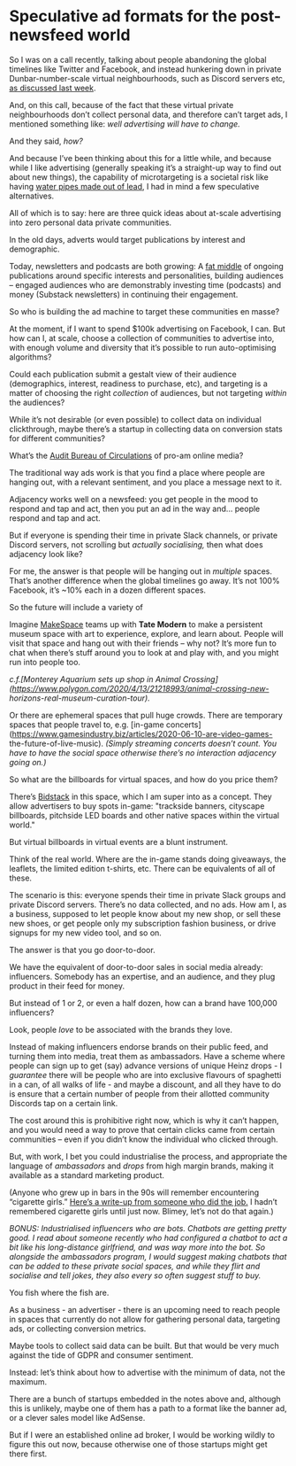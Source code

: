 # Speculative ad formats for the post-newsfeed world

So I was on a call recently, talking about people abandoning the global
timelines like Twitter and Facebook, and instead hunkering down in private
Dunbar-number-scale virtual neighbourhoods, such as Discord servers etc, [as
discussed last week](/home/2021/01/07/dunbar_spaces).

And, on this call, because of the fact that these virtual private
neighbourhoods don’t collect personal data, and therefore can’t target ads, I
mentioned something like: _well advertising will have to change._

And they said, _how?_

And because I’ve been thinking about this for a little while, and because
while I like advertising (generally speaking it’s a straight-up way to find
out about new things), the capability of microtargeting is a societal risk
like having [water pipes made out of
lead](https://en.wikipedia.org/wiki/Lead%E2%80%93crime_hypothesis), I had in
mind a few speculative alternatives.

All of which is to say: here are three quick ideas about at-scale advertising
into zero personal data private communities.

In the old days, adverts would target publications by interest and
demographic.

Today, newsletters and podcasts are both growing: A [fat
middle](/home/2013/05/09/orbits_and_hardware) of ongoing publications around
specific interests and personalities, building audiences – engaged audiences
who are demonstrably investing time (podcasts) and money (Substack
newsletters) in continuing their engagement.

So who is building the ad machine to target these communities en masse?

At the moment, if I want to spend $100k advertising on Facebook, I can. But
how can I, at scale, choose a collection of communities to advertise into,
with enough volume and diversity that it’s possible to run auto-optimising
algorithms?

Could each publication submit a gestalt view of their audience (demographics,
interest, readiness to purchase, etc), and targeting is a matter of choosing
the right _collection_ of audiences, but not targeting _within_ the audiences?

While it’s not desirable (or even possible) to collect data on individual
clickthrough, maybe there’s a startup in collecting data on conversion stats
for different communities?

What’s the [Audit Bureau of
Circulations](<https://en.wikipedia.org/wiki/Audit_Bureau_of_Circulations_(UK)>)
of pro-am online media?

The traditional way ads work is that you find a place where people are hanging
out, with a relevant sentiment, and you place a message next to it.

Adjacency works well on a newsfeed: you get people in the mood to respond and
tap and act, then you put an ad in the way and… people respond and tap and
act.

But if everyone is spending their time in private Slack channels, or private
Discord servers, not scrolling but _actually socialising,_ then what does
adjacency look like?

For me, the answer is that people will be hanging out in _multiple_ spaces.
That’s another difference when the global timelines go away. It’s not 100%
Facebook, it’s ~10% each in a dozen different spaces.

So the future will include a variety of

Imagine [MakeSpace](https://makespace.fun) teams up with **Tate Modern** to
make a persistent museum space with art to experience, explore, and learn
about. People will visit that space and hang out with their friends – why not?
It’s more fun to chat when there’s stuff around you to look at and play with,
and you might run into people too.

_c.f.[Monterey Aquarium sets up shop in Animal
Crossing](https://www.polygon.com/2020/4/13/21218993/animal-crossing-new-
horizons-real-museum-curation-tour)._

Or there are ephemeral spaces that pull huge crowds. There are temporary
spaces that people travel to, e.g. [in-game
concerts](https://www.gamesindustry.biz/articles/2020-06-10-are-video-games-
the-future-of-live-music). _(Simply streaming concerts doesn’t count. You have
to have the social space otherwise there’s no interaction adjacency going
on.)_

So what are the billboards for virtual spaces, and how do you price them?

There’s [Bidstack](https://www.bidstack.com) in this space, which I am super
into as a concept. They allow advertisers to buy spots in-game: "trackside
banners, cityscape billboards, pitchside LED boards and other native spaces
within the virtual world."

But virtual billboards in virtual events are a blunt instrument.

Think of the real world. Where are the in-game stands doing giveaways, the
leaflets, the limited edition t-shirts, etc. There can be equivalents of all
of these.

The scenario is this: everyone spends their time in private Slack groups and
private Discord servers. There’s no data collected, and no ads. How am I, as a
business, supposed to let people know about my new shop, or sell these new
shoes, or get people only my subscription fashion business, or drive signups
for my new video tool, and so on.

The answer is that you go door-to-door.

We have the equivalent of door-to-door sales in social media already:
influencers. Somebody has an expertise, and an audience, and they plug product
in their feed for money.

But instead of 1 or 2, or even a half dozen, how can a brand have 100,000
influencers?

Look, people _love_ to be associated with the brands they love.

Instead of making influencers endorse brands on their public feed, and turning
them into media, treat them as ambassadors. Have a scheme where people can
sign up to get (say) advance versions of unique Heinz drops - I _guarantee_
there will be people who are into exclusive flavours of spaghetti in a can, of
all walks of life - and maybe a discount, and all they have to do is ensure
that a certain number of people from their allotted community Discords tap on
a certain link.

The cost around this is prohibitive right now, which is why it can’t happen,
and you would need a way to prove that certain clicks came from certain
communities – even if you didn’t know the individual who clicked through.

But, with work, I bet you could industrialise the process, and appropriate the
language of _ambassadors_ and _drops_ from high margin brands, making it
available as a standard marketing product.

(Anyone who grew up in bars in the 90s will remember encountering “cigarette
girls.” [Here’s a write-up from someone who did the
job.](https://blogs.bmj.com/tc/2013/08/26/i-was-a-late-90s-cigarette-girl/) I
hadn’t remembered cigarette girls until just now. Blimey, let’s not do that
again.)

_BONUS: Industrialised influencers who are bots. Chatbots are getting pretty
good. I read about someone recently who had configured a chatbot to act a bit
like his long-distance girlfriend, and was way more into the bot. So alongside
the ambassadors program, I would suggest making chatbots that can be added to
these private social spaces, and while they flirt and socialise and tell
jokes, they also every so often suggest stuff to buy._

You fish where the fish are.

As a business - an advertiser - there is an upcoming need to reach people in
spaces that currently do not allow for gathering personal data, targeting ads,
or collecting conversion metrics.

Maybe tools to collect said data can be built. But that would be very much
against the tide of GDPR and consumer sentiment.

Instead: let’s think about how to advertise with the minimum of data, not the
maximum.

There are a bunch of startups embedded in the notes above and, although this
is unlikely, maybe one of them has a path to a format like the banner ad, or a
clever sales model like AdSense.

But if I were an established online ad broker, I would be working wildly to
figure this out now, because otherwise one of those startups might get there
first.
